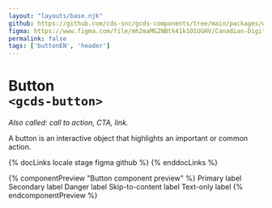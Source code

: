 ```yaml
---
layout: "layouts/base.njk"
github: https://github.com/cds-snc/gcds-components/tree/main/packages/web/src/components/gcds-button
figma: https://www.figma.com/file/mh2maMG2NBtk41k1O1UGHV/Canadian-Digital-Service%E2%80%A8---GC-Design-System?node-id=850%3A2968&t=ciEmm7GYyGAY73zZ-0
permalink: false
tags: ['buttonEN', 'header']
---
```


# Button <br>`<gcds-button>`

_Also called: call to action, CTA, link._

A button is an interactive object that highlights an important or common action.

{% docLinks locale stage figma github %}
{% enddocLinks %}

{% componentPreview "Button component preview" %}
<gcds-button button-role="primary">Primary label</gcds-button>
<gcds-button button-role="secondary">Secondary label</gcds-button>
<gcds-button button-role="danger">Danger label</gcds-button>
<gcds-button button-role="skip-to-content">Skip-to-content label</gcds-button>
<gcds-button button-style="text-only">Text-only label</gcds-button>
{% endcomponentPreview %}
